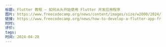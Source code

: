 ```yaml
---
标题: Flutter 教程 – 如何从头开始使用 Flutter 开发应用程序
图片: https://www.freecodecamp.org/news/content/images/size/w2000/2024/04/1060---539.jpg
链接: https://www.freecodecamp.org/news/how-to-develop-a-flutter-app-from-scratch/?ref=dailydev
时时: 
评价: 
tags: 
时间: 2024-04-28
---
```


